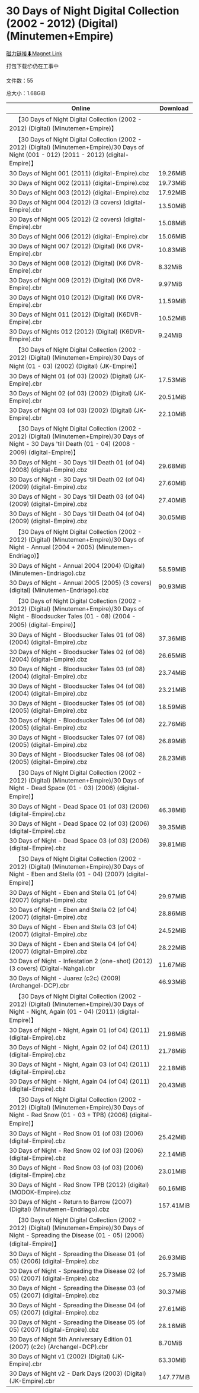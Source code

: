 # 30 Days of Night Digital Collection (2002 - 2012) (Digital) (Minutemen+Empire)

[磁力链接⬇Magnet Link](magnet:?xt=urn:btih:88e569293e280e0126b320c32c2e688cd0242e23&dn=30%20Days%20of%20Night%20Digital%20Collection%20%282002%20-%202012%29%20%28Digital%29%20%28Minutemen%2BEmpire%29)

打包下载📦仍在工事中

文件数：55

总大小：1.68GiB

Online | Download
--- | ---
&emsp;【30 Days of Night Digital Collection (2002 - 2012) (Digital) (Minutemen+Empire)】 | 
&emsp;【30 Days of Night Digital Collection (2002 - 2012) (Digital) (Minutemen+Empire)/30 Days of Night (001 - 012) (2011 - 2012) (digital-Empire)】 | 
30 Days of Night 001 (2011) (digital-Empire).cbz | 19.26MiB
30 Days of Night 002 (2011) (digital-Empire).cbz | 19.73MiB
30 Days of Night 003 (2012) (digital-Empire).cbz | 17.92MiB
30 Days of Night 004 (2012) (3 covers) (digital-Empire).cbr | 13.50MiB
30 Days of Night 005 (2012) (2 covers) (digital-Empire).cbr | 15.08MiB
30 Days of Night 006 (2012) (digital-Empire).cbr | 15.06MiB
30 Days of Night 007 (2012) (Digital) (K6 DVR-Empire).cbr | 10.83MiB
30 Days of Night 008 (2012) (Digital) (K6 DVR-Empire).cbr | 8.32MiB
30 Days of Night 009 (2012) (Digital) (K6 DVR-Empire).cbr | 9.97MiB
30 Days of Night 010 (2012) (Digital) (K6 DVR-Empire).cbr | 11.59MiB
30 Days of Night 011 (2012) (Digital) (K6DVR-Empire).cbr | 10.52MiB
30 Days of Nights 012 (2012) (Digital) (K6DVR-Empire).cbr | 9.24MiB
&emsp;【30 Days of Night Digital Collection (2002 - 2012) (Digital) (Minutemen+Empire)/30 Days of Night (01 - 03) (2002) (Digital) (JK-Empire)】 | 
30 Days of Night 01 (of 03) (2002) (Digital) (JK-Empire).cbr | 17.53MiB
30 Days of Night 02 (of 03) (2002) (Digital) (JK-Empire).cbr | 20.51MiB
30 Days of Night 03 (of 03) (2002) (Digital) (JK-Empire).cbr | 22.10MiB
&emsp;【30 Days of Night Digital Collection (2002 - 2012) (Digital) (Minutemen+Empire)/30 Days of Night - 30 Days 'till Death (01 - 04) (2008 - 2009) (digital-Empire)】 | 
30 Days of Night - 30 Days 'till Death 01 (of 04) (2008) (digital-Empire).cbz | 29.68MiB
30 Days of Night - 30 Days 'till Death 02 (of 04) (2009) (digital-Empire).cbz | 27.60MiB
30 Days of Night - 30 Days 'till Death 03 (of 04) (2009) (digital-Empire).cbz | 27.40MiB
30 Days of Night - 30 Days 'till Death 04 (of 04) (2009) (digital-Empire).cbz | 30.05MiB
&emsp;【30 Days of Night Digital Collection (2002 - 2012) (Digital) (Minutemen+Empire)/30 Days of Night - Annual  (2004 + 2005) (Minutemen-Endriago)】 | 
30 Days of Night - Annual 2004 (2004) (Digital) (Minutemen-Endriago).cbz | 58.59MiB
30 Days of Night - Annual 2005 (2005) (3 covers) (digital) (Minutemen-Endriago).cbz | 90.93MiB
&emsp;【30 Days of Night Digital Collection (2002 - 2012) (Digital) (Minutemen+Empire)/30 Days of Night - Bloodsucker Tales (01 - 08) (2004 - 2005) (digital-Empire)】 | 
30 Days of Night - Bloodsucker Tales 01 (of 08) (2004) (digital-Empire).cbz | 37.36MiB
30 Days of Night - Bloodsucker Tales 02 (of 08) (2004) (digital-Empire).cbz | 26.65MiB
30 Days of Night - Bloodsucker Tales 03 (of 08) (2004) (digital-Empire).cbz | 23.74MiB
30 Days of Night - Bloodsucker Tales 04 (of 08) (2004) (digital-Empire).cbz | 23.21MiB
30 Days of Night - Bloodsucker Tales 05 (of 08) (2005) (digital-Empire).cbz | 18.59MiB
30 Days of Night - Bloodsucker Tales 06 (of 08) (2005) (digital-Empire).cbz | 22.76MiB
30 Days of Night - Bloodsucker Tales 07 (of 08) (2005) (digital-Empire).cbz | 26.89MiB
30 Days of Night - Bloodsucker Tales 08 (of 08) (2005) (digital-Empire).cbz | 28.23MiB
&emsp;【30 Days of Night Digital Collection (2002 - 2012) (Digital) (Minutemen+Empire)/30 Days of Night - Dead Space (01 - 03) (2006) (digital-Empire)】 | 
30 Days of Night - Dead Space 01 (of 03) (2006) (digital-Empire).cbz | 46.38MiB
30 Days of Night - Dead Space 02 (of 03) (2006) (digital-Empire).cbz | 39.35MiB
30 Days of Night - Dead Space 03 (of 03) (2006) (digital-Empire).cbz | 39.81MiB
&emsp;【30 Days of Night Digital Collection (2002 - 2012) (Digital) (Minutemen+Empire)/30 Days of Night - Eben and Stella (01 - 04) (2007) (digital-Empire)】 | 
30 Days of Night - Eben and Stella 01 (of 04) (2007) (digital-Empire).cbz | 29.97MiB
30 Days of Night - Eben and Stella 02 (of 04) (2007) (digital-Empire).cbz | 28.86MiB
30 Days of Night - Eben and Stella 03 (of 04) (2007) (digital-Empire).cbz | 24.52MiB
30 Days of Night - Eben and Stella 04 (of 04) (2007) (digital-Empire).cbz | 28.22MiB
30 Days of Night - Infestation 2 (one-shot) (2012) (3 covers) (Digital-Nahga).cbr | 11.67MiB
30 Days of Night - Juarez (c2c) (2009) (Archangel-DCP).cbr | 46.93MiB
&emsp;【30 Days of Night Digital Collection (2002 - 2012) (Digital) (Minutemen+Empire)/30 Days of Night - Night, Again (01 - 04) (2011) (digital-Empire)】 | 
30 Days of Night - Night, Again 01 (of 04) (2011) (digital-Empire).cbz | 21.96MiB
30 Days of Night - Night, Again 02 (of 04) (2011) (digital-Empire).cbz | 21.78MiB
30 Days of Night - Night, Again 03 (of 04) (2011) (digital-Empire).cbz | 22.18MiB
30 Days of Night - Night, Again 04 (of 04) (2011) (digital-Empire).cbz | 20.43MiB
&emsp;【30 Days of Night Digital Collection (2002 - 2012) (Digital) (Minutemen+Empire)/30 Days of Night - Red Snow (01 - 03 + TPB) (2006) (digital-Empire)】 | 
30 Days of Night - Red Snow 01 (of 03) (2006) (digital-Empire).cbz | 25.42MiB
30 Days of Night - Red Snow 02 (of 03) (2006) (digital-Empire).cbz | 22.14MiB
30 Days of Night - Red Snow 03 (of 03) (2006) (digital-Empire).cbz | 23.01MiB
30 Days of Night - Red Snow TPB (2012) (digital) (MODOK-Empire).cbz | 60.16MiB
30 Days of Night - Return to Barrow (2007) (Digital) (Minutemen-Endriago).cbz | 157.41MiB
&emsp;【30 Days of Night Digital Collection (2002 - 2012) (Digital) (Minutemen+Empire)/30 Days of Night - Spreading the Disease (01 - 05) (2006) (digital-Empire)】 | 
30 Days of Night - Spreading the Disease 01 (of 05) (2006) (digital-Empire).cbz | 26.93MiB
30 Days of Night - Spreading the Disease 02 (of 05) (2007) (digital-Empire).cbz | 25.73MiB
30 Days of Night - Spreading the Disease 03 (of 05) (2007) (digital-Empire).cbz | 30.37MiB
30 Days of Night - Spreading the Disease 04 (of 05) (2007) (digital-Empire).cbz | 27.61MiB
30 Days of Night - Spreading the Disease 05 (of 05) (2007) (digital-Empire).cbz | 28.16MiB
30 Days of Night 5th Anniversary Edition 01 (2007) (c2c) (Archangel-DCP).cbr | 8.70MiB
30 Days of Night v1 (2002) (Digital) (JK-Empire).cbr | 63.30MiB
30 Days of Night v2 - Dark Days (2003) (Digital) (JK-Empire).cbr | 147.77MiB